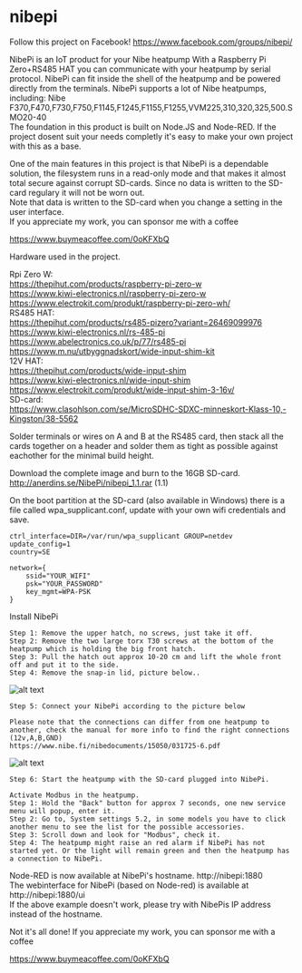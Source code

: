 # nibepi
Follow this project on Facebook! https://www.facebook.com/groups/nibepi/

NibePi is an IoT product for your Nibe heatpump
With a Raspberry Pi Zero+RS485 HAT you can communicate with your heatpump by serial protocol. NibePi can fit inside the shell of the heatpump and be powered directly from the terminals.
NibePi supports a lot of Nibe heatpumps, including: Nibe F370,F470,F730,F750,F1145,F1245,F1155,F1255,VVM225,310,320,325,500.SMO20-40<br>
The foundation in this product is built on Node.JS and Node-RED. If the project dosent suit your needs completly it's easy to make your own project with this as a base.

One of the main features in this project is that NibePi is a dependable solution, the filesystem runs in a read-only mode and that makes it almost total secure against corrupt SD-cards. Since no data is written to the SD-card regulary it will not be worn out.<br>
Note that data is written to the SD-card when you change a setting in the user interface. <br>
If you appreciate my work, you can sponsor me with a coffee

https://www.buymeacoffee.com/0oKFXbQ

Hardware used in the project.


Rpi Zero W:<br>
https://thepihut.com/products/raspberry-pi-zero-w<br>
https://www.kiwi-electronics.nl/raspberry-pi-zero-w<br>
https://www.electrokit.com/produkt/raspberry-pi-zero-wh/<br>
RS485 HAT:<br>
https://thepihut.com/products/rs485-pizero?variant=26469099976<br>
https://www.kiwi-electronics.nl/rs-485-pi<br>
https://www.abelectronics.co.uk/p/77/rs485-pi<br>
https://www.m.nu/utbyggnadskort/wide-input-shim-kit<br>
12V HAT:<br>
https://thepihut.com/products/wide-input-shim<br>
https://www.kiwi-electronics.nl/wide-input-shim<br>
https://www.electrokit.com/produkt/wide-input-shim-3-16v/<br>
SD-card:<br>
https://www.clasohlson.com/se/MicroSDHC-SDXC-minneskort-Klass-10,-Kingston/38-5562<br>

Solder terminals or wires on A and B at the RS485 card, then stack all the cards together on a header and solder them as tight as possible against eachother for the minimal build height.<br>

Download the complete image and burn to the 16GB SD-card.<br>
http://anerdins.se/NibePi/nibepi_1.1.rar (1.1)<br>

On the boot partition at the SD-card (also available in Windows) there is a file called wpa_supplicant.conf, update with your own wifi credentials and save.
```
ctrl_interface=DIR=/var/run/wpa_supplicant GROUP=netdev
update_config=1
country=SE

network={
	ssid="YOUR_WIFI"
	psk="YOUR_PASSWORD"
	key_mgmt=WPA-PSK
}
```

Install NibePi
```
Step 1: Remove the upper hatch, no screws, just take it off.
Step 2: Remove the two large torx T30 screws at the bottom of the heatpump which is holding the big front hatch.
Step 3: Pull the hatch out approx 10-20 cm and lift the whole front off and put it to the side.
Step 4: Remove the snap-in lid, picture below..
```
![alt text](https://github.com/bebben88/NibePi/blob/master/pics/nibepi_1.jpg)
```
Step 5: Connect your NibePi according to the picture below
```
```
Please note that the connections can differ from one heatpump to another, check the manual for more info to find the right connections (12v,A,B,GND)
https://www.nibe.fi/nibedocuments/15050/031725-6.pdf 
```
![alt text](https://github.com/bebben88/NibePi/blob/master/pics/nibepi_2.jpg)
```
Step 6: Start the heatpump with the SD-card plugged into NibePi.
```
```
Activate Modbus in the heatpump.
Step 1: Hold the "Back" button for approx 7 seconds, one new service menu will popup, enter it.
Step 2: Go to, System settings 5.2, in some models you have to click another menu to see the list for the possible accessories.
Step 3: Scroll down and look for "Modbus", check it.
Step 4: The heatpump might raise an red alarm if NibePi has not started yet. Or the light will remain green and then the heatpump has a connection to NibePi.
```


Node-RED is now available at NibePi's hostname. http://nibepi:1880<br>
The webinterface for NibePi (based on Node-red) is available at http://nibepi:1880/ui<br>
If the above example doesn't work, please try with NibePis IP address instead of the hostname.

Not it's all done!
If you appreciate my work, you can sponsor me with a coffee

https://www.buymeacoffee.com/0oKFXbQ
